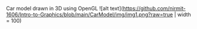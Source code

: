 Car model drawn in 3D using OpenGL
![alt text](https://github.com/nirmit-1606/Intro-to-Graphics/blob/main/CarModel/img/img1.png?raw=true | width = 100)
